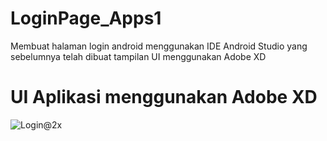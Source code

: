# LoginPage_Apps1
Membuat halaman login android menggunakan IDE Android Studio yang sebelumnya telah dibuat tampilan UI menggunakan Adobe XD




# UI Aplikasi menggunakan Adobe XD
![Login@2x](https://user-images.githubusercontent.com/44089240/70962326-51b2d580-20b7-11ea-928f-f260849a51e5.png)
